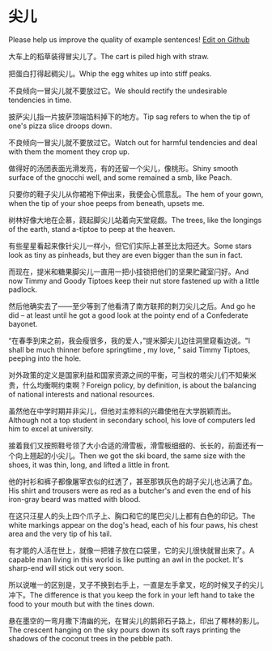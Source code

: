 # 尖儿

Please help us improve the quality of example sentences! [Edit on Github](https://github.com/jiyushe/jiyu-example-sentence-source/blob/main/chinese/jianer.md)

<p><span class="chinese">大车上的稻草装得冒尖儿了。</span><span class="english">The cart is piled high with straw.</span></p>

<p><span class="chinese">把蛋白打得起稠尖儿。</span><span class="english">Whip the egg whites up into stiff peaks.</span></p>

<p><span class="chinese">不良倾向一冒尖儿就不要放过它。</span><span class="english">We should rectify the undesirable tendencies in time.</span></p>

<p><span class="chinese">披萨尖儿指一片披萨顶端馅料掉下的地方。</span><span class="english">Tip sag refers to when the tip of one's pizza slice droops down.</span></p>

<p><span class="chinese">不良倾向一冒尖儿就不要放过它。</span><span class="english">Watch out for harmful tendencies and deal with them the moment they crop up.</span></p>

<p><span class="chinese">做得好的汤团表面光滑发亮，有的还留一个尖儿，像桃形。</span><span class="english">Shiny smooth surface of the gnocchi well, and some remained a smb, like Peach.</span></p>

<p><span class="chinese">只要你的鞋子尖儿从你裙袍下伸出来，我便会心慌意乱。</span><span class="english">The hem of your gown, when the tip of your shoe peeps from beneath, upsets me.</span></p>

<p><span class="chinese">树林好像大地在企慕，跷起脚尖儿站着向天堂窥觑。</span><span class="english">The trees, like the longings of the earth, stand a-tiptoe to peep at the heaven.</span></p>

<p><span class="chinese">有些星星看起来像针尖儿一样小，但它们实际上甚至比太阳还大。</span><span class="english">Some stars look as tiny as pinheads, but they are even bigger than the sun in fact.</span></p>

<p><span class="chinese">而现在，提米和糖果脚尖儿一直用一把小挂锁把他们的坚果贮藏室闩好。</span><span class="english">And now Timmy and Goody Tiptoes keep their nut store fastened up with a little padlock.</span></p>

<p><span class="chinese">然后他确实去了——至少等到了他看清了南方联邦的刺刀尖儿之后。</span><span class="english">And go he did – at least until he got a good look at the pointy end of a Confederate bayonet.</span></p>

<p><span class="chinese">“在春季到来之前，我会瘦很多，我的爱人，”提米脚尖儿边往洞里窥看边说。</span><span class="english">"I shall be much thinner before springtime , my love, " said Timmy Tiptoes, peeping into the hole.</span></p>

<p><span class="chinese">对外政策的定义是国家利益和国家资源之间的平衡，可当权的塔尖儿们不知柴米贵，什么均衡啊约束啊？</span><span class="english">Foreign policy, by definition, is about the balancing of national interests and national resources.</span></p>

<p><span class="chinese">虽然他在中学时期并非尖儿，但他对主修科的兴趣使他在大学脱颖而出。</span><span class="english">Although not a top student in secondary school, his love of computers led him to excel at university.</span></p>

<p><span class="chinese">接着我们又按照鞋号领了大小合适的滑雪板，滑雪板细细的、长长的，前面还有一个向上翘起的小尖儿。</span><span class="english">Then we got the ski board, the same size with the shoes, it was thin, long, and lifted a little in front.</span></p>

<p><span class="chinese">他的衬衫和裤子都像屠宰衣似的红透了，甚至那铁灰色的胡子尖儿也沾满了血。</span><span class="english">His shirt and trousers were as red as a butcher's and even the end of his iron-gray beard was matted with blood.</span></p>

<p><span class="chinese">在这只汪星人的头上四个爪子上、胸口和它的尾巴尖儿上都有白色的印记。</span><span class="english">The white markings appear on the dog's head, each of his four paws, his chest area and the very tip of his tail.</span></p>

<p><span class="chinese">有才能的人活在世上，就像一把锥子放在口袋里，它的尖儿很快就冒出来了。</span><span class="english">A capable man living in this world is like putting an awl in the pocket. It's sharp-end will stick out very soon.</span></p>

<p><span class="chinese">所以说唯一的区别是，叉子不换到右手上，一直是左手拿叉，吃的时候叉子的尖儿冲下。</span><span class="english">The difference is that you keep the fork in your left hand to take the food to your mouth but with the tines down.</span></p>

<p><span class="chinese">悬在墨空的一弯月撒下清幽的光，在冒尖儿的鹅卵石子路上，印出了椰林的影儿。</span><span class="english">The crescent hanging on the sky pours down its soft rays printing the shadows of the coconut trees in the pebble path.</span></p>

